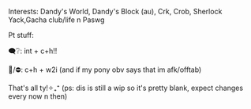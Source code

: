  Interests: Dandy's World, Dandy's Block (au), Crk, Crob, Sherlock Yack,Gacha club/life n Paswg
 
 Pt stuff: 

 🗨️❔: int + c+h!!

 🌙/⛔: c+h + w2i (and if my pony obv says that im afk/offtab)
 
 

 That's all ty!✧₊⁺ (ps: dis is still a wip so it's pretty blank, expect changes every now n then)
